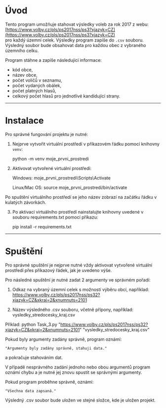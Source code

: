 # Úvod

Tento program umožňuje stahovat výsledky voleb za rok 2017 z webu:  
[https://www.volby.cz/pls/ps2017nss/ps3?xjazyk=CZ](https://www.volby.cz/pls/ps2017nss/ps3?xjazyk=CZ)  
pro každý územní celek. Výsledky program zapíše do `.csv` souboru.  
Výsledný soubor bude obsahovat data pro každou obec z vybraného územního celku.  

Program stáhne a zapíše následující informace:  
- kód obce,  
- název obce,  
- počet voličů v seznamu,  
- počet vydaných obálek,  
- počet platných hlasů,  
- celkový počet hlasů pro jednotlivé kandidující strany.  

---

# Instalace

Pro správné fungování projektu je nutné:

1. Nejprve vytvořit virtuální prostředí v příkazovém řádku pomocí knihovny `venv`:  

   python -m venv moje_prvni_prostredi

2. Aktivovat vytvořené virtuální prostředí:

    Windows:
    moje_prvni_prostredi\Scripts\Activate

    Linux/Mac OS:
    source moje_prvni_prostredi/bin/activate

Po spuštění virtuálního prostředí se jeho název zobrazí na začátku řádku v kulatých závorkách.

3. Po aktivaci virtuálního prostředí nainstalujte knihovny uvedené v souboru requirements.txt pomocí příkazu:

    pip install -r requirements.txt

---

# Spuštění

Pro správné spuštění je nejprve nutné vždy aktivovat vytvořené virtuální prostředí přes příkazový řádek, jak je uvedeno výše.

Pro následné spuštění je nutné zadat 2 argumenty ve správném pořadí:

1. Odkaz na vybraný územní celek s možností výběru obcí, například:
    https://www.volby.cz/pls/ps2017nss/ps32?xjazyk=CZ&xkraj=2&xnumnuts=2101
    
2. Název výsledného .csv souboru, včetně přípony, například:
    vysledky_stredocesky_kraj.csv

Příklad:
    python Task_3.py "https://www.volby.cz/pls/ps2017nss/ps32?xjazyk=CZ&xkraj=2&xnumnuts=2101" "vysledky_stredocesky_kraj.csv"

Pokud byly argumenty zadány správně, program oznámí:

    "Argumenty byly zadány správně, stahuji data."

a pokračuje stahováním dat.

V případě nesprávného zadání jednoho nebo obou argumentů program oznámí chybu a je nutné jej znovu spustit se správnými argumenty.

Pokud program proběhne správně, oznámí:

    "Všechna data zapsaná."

Výsledný .csv soubor bude uložen ve stejné složce, kde je uložen projekt.




